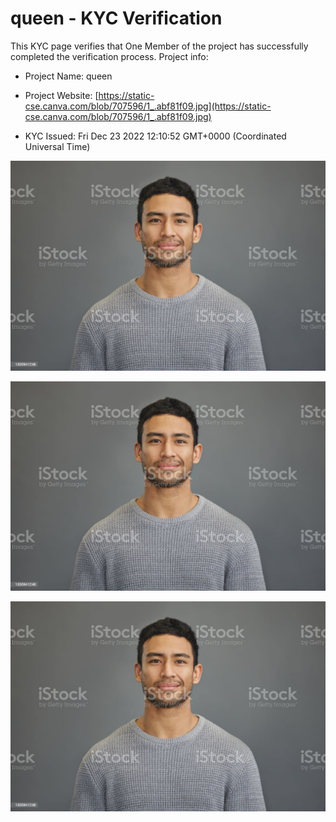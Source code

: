 # queen - KYC Verification
		


This KYC page verifies that One Member of the project has successfully completed the verification process. Project info:
		


- Project Name: queen
		

- Project Website: [https://static-cse.canva.com/blob/707596/1_.abf81f09.jpg](https://static-cse.canva.com/blob/707596/1_.abf81f09.jpg)
		

- KYC Issued: Fri Dec 23 2022 12:10:52 GMT+0000 (Coordinated Universal Time)
		


![This is an face image](./personFace.png)
		

![This is an cnic image](./cnicImage.png)
		

![This is an passport image](./passportImage.png)
	